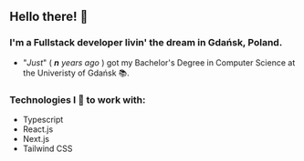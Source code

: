 ## Hello there! 🤠

<!--
**Pierniki/Pierniki** is a ✨ _special_ ✨ repository because its `README.md` (this file) appears on your GitHub profile.

Here are some ideas to get you started:

- 🔭 I’m currently working on ...
- 🌱 I’m currently learning ...
- 👯 I’m looking to collaborate on ...
- 🤔 I’m looking for help with ...
- 💬 Ask me about ...
- 📫 How to reach me: ...
- 😄 Pronouns: ...
- ⚡ Fun fact: ...
-->

### I'm a Fullstack developer livin' the dream in Gdańsk, Poland.

- "*Just*" ( ***n** years ago* ) got my Bachelor's Degree in Computer Science at the Univeristy of Gdańsk 📚.

### Technologies I 💖 to work with: 

- Typescript
- React.js
- Next.js
- Tailwind CSS
